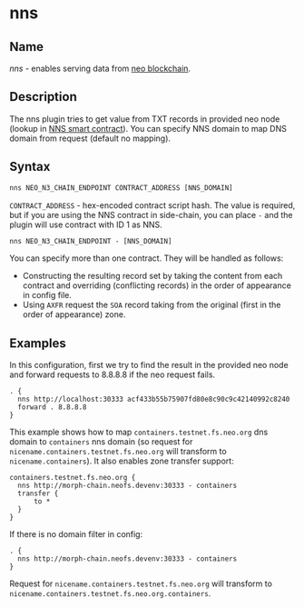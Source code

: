 # nns   

## Name

*nns* - enables serving data from [neo blockchain](https://neo.org/).

## Description

The nns plugin tries to get value from TXT records in provided neo node 
(lookup in [NNS smart contract](https://docs.neo.org/docs/en-us/reference/nns.html)).
You can specify NNS domain to map DNS domain from request (default no mapping).

## Syntax

``` txt
nns NEO_N3_CHAIN_ENDPOINT CONTRACT_ADDRESS [NNS_DOMAIN]
```

`CONTRACT_ADDRESS` - hex-encoded contract script hash. The value is required, but if you are using the NNS contract 
in side-chain, you can place `-` and the plugin will use contract with ID 1 as NNS.
``` txt
nns NEO_N3_CHAIN_ENDPOINT - [NNS_DOMAIN]
```

You can specify more than one contract. They will be handled as follows:

* Constructing the resulting record set by taking the content from each contract and overriding (conflicting records) 
in the order of appearance in config file.
* Using `AXFR` request the `SOA` record taking from the original (first in the order of appearance) zone.

## Examples

In this configuration, first we try to find the result in the provided neo node and forward 
requests to 8.8.8.8 if the neo request fails.

``` corefile
. {
  nns http://localhost:30333 acf433b55b75907fd80e8c90c9c42140992c8240
  forward . 8.8.8.8
}
```

This example shows how to map `containers.testnet.fs.neo.org` dns domain to `containers` nns domain 
(so request for `nicename.containers.testnet.fs.neo.org` will transform to `nicename.containers`).
It also enables zone transfer support:

``` corefile
containers.testnet.fs.neo.org {
  nns http://morph-chain.neofs.devenv:30333 - containers
  transfer {
      to *
  }
}
```

If there is no domain filter in config:

``` corefile
. {
  nns http://morph-chain.neofs.devenv:30333 - containers
}
```

Request for `nicename.containers.testnet.fs.neo.org` will transform to `nicename.containers.testnet.fs.neo.org.containers`.
